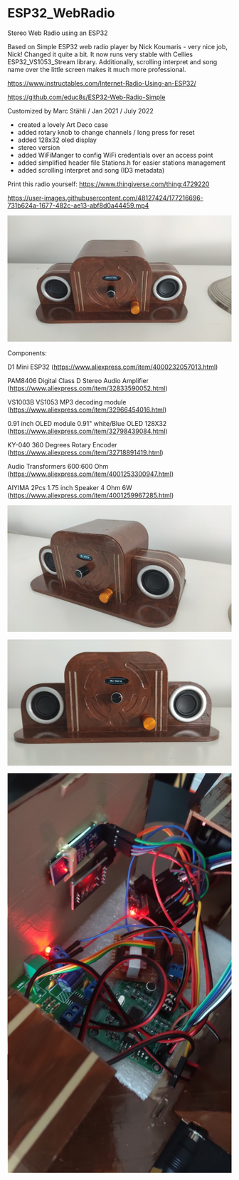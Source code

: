 # ESP32_WebRadio
Stereo Web Radio using an ESP32

Based on Simple ESP32 web radio player by Nick Koumaris - very nice job, Nick!
Changed it quite a bit. It now runs very stable with Cellies ESP32_VS1053_Stream library. Additionally,
scrolling interpret and song name over the little screen makes it much more professional. 

https://www.instructables.com/Internet-Radio-Using-an-ESP32/

https://github.com/educ8s/ESP32-Web-Radio-Simple

Customized by Marc Stähli / Jan 2021 / July 2022
  - created a lovely Art Deco case
  - added rotary knob to change channels / long press for reset
  - added 128x32 oled display
  - stereo version
  - added WiFiManger to config WiFi credentials over an access point
  - added simplified header file Stations.h for easier stations management
  - added scrolling interpret and song (ID3 metadata)

Print this radio yourself: https://www.thingiverse.com/thing:4729220
  

https://user-images.githubusercontent.com/48127424/177216696-731b624a-1677-482c-ae13-abf8d0a44459.mp4


[![ESP32_WebRadio](https://github.com/3KUdelta/ESP32_WebRadio/blob/main/pictures/IMG_20210119_143840.png)](https://github.com/3KUdelta/ESP32_WebRadio)

  
  Components:
  
D1 Mini ESP32 (https://www.aliexpress.com/item/4000232057013.html)

PAM8406 Digital Class D Stereo Audio Amplifier (https://www.aliexpress.com/item/32833590052.html)

VS1003B VS1053 MP3 decoding module (https://www.aliexpress.com/item/32966454016.html)

0.91 inch OLED module 0.91" white/Blue OLED 128X32 (https://www.aliexpress.com/item/32798439084.html)

KY-040 360 Degrees Rotary Encoder (https://www.aliexpress.com/item/32718891419.html)

Audio Transformers 600:600 Ohm (https://www.aliexpress.com/item/4001253300947.html)

AIYIMA 2Pcs 1.75 inch Speaker 4 Ohm 6W (https://www.aliexpress.com/item/4001259967285.html)

[![ESP32_WebRadio](https://github.com/3KUdelta/ESP32_WebRadio/blob/main/pictures/IMG_20210119_143929.png)](https://github.com/3KUdelta/ESP32_WebRadio)

[![ESP32_WebRadio](https://github.com/3KUdelta/ESP32_WebRadio/blob/main/pictures/IMG_20210119_143908.png)](https://github.com/3KUdelta/ESP32_WebRadio)

[![ESP32_WebRadio](https://github.com/3KUdelta/ESP32_WebRadio/blob/main/pictures/IMG_20210116_163151.png)](https://github.com/3KUdelta/ESP32_WebRadio)

